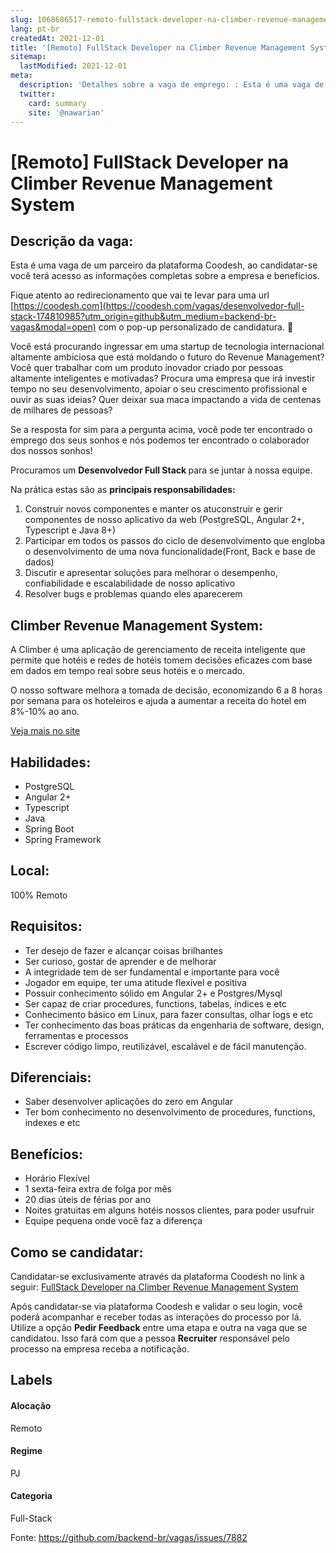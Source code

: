```yaml
---
slug: 1068686517-remoto-fullstack-developer-na-climber-revenue-management-system
lang: pt-br
createdAt: 2021-12-01
title: '[Remoto] FullStack Developer na Climber Revenue Management System - Vaga de Emprego'
sitemap:
  lastModified: 2021-12-01
meta:
  description: 'Detalhes sobre a vaga de emprego: : Esta é uma vaga de um parceiro da plataforma Coodesh, ao candidatar-se você terá acesso as informações completas sobre a empresa e benefícios.  Fique atento ao redirecionamento que vai te levar para uma url [https://coodesh.com](https://coodesh.com/vagas/desenvolvedor-full-stack-174810985?utm_origin=github&utm_medium=backend-br-vagas&modal=open) com o pop-up personalizado de candidatura. 👋 <p>Você está procurando ingressar em uma startup de tecnologia internacional altamente ambiciosa que está moldando o futuro do Revenue Management? Você quer trabalhar com um produto inovador criado por pessoas altamente inteligentes e motivadas? Procura uma empresa que irá investir tempo no seu desenvolvimento, apoiar o seu crescimento profissional e ouvir as suas ideias? Quer deixar sua maca impactando a vida de centenas de milhares de pessoas?</p> <p>Se a resposta for sim para a pergunta acima, você pode ter encontrado o emprego dos seus sonhos e nós podemos ter encontrado o colaborador dos nossos sonhos!</p> <p>Procuramos um <strong>Desenvolvedor Full Stack </strong>para se juntar à nossa equipe.</p> <p>Na prática estas são as <strong>principais responsabilidades:</strong></p> <ol> <li>Construir novos componentes e manter os atuconstruir e gerir componentes de nosso aplicativo da web (PostgreSQL, Angular 2+, Typescript e Java 8+)</li> <li>Participar em todos os passos do ciclo de desenvolvimento que engloba o desenvolvimento de uma nova funcionalidade(Front, Back e base de dados)&nbsp;</li> <li>Discutir e apresentar soluções para melhorar o desempenho, confiabilidade e escalabilidade de nosso aplicativo</li> <li>Resolver bugs e problemas quando eles aparecerem</li> </ol> <p></p>'
  twitter:
    card: summary
    site: '@nawarian'
---
```


# [Remoto] FullStack Developer na Climber Revenue Management System

## Descrição da vaga: 
Esta é uma vaga de um parceiro da plataforma Coodesh, ao candidatar-se você terá acesso as informações completas sobre a empresa e benefícios.


Fique atento ao redirecionamento que vai te levar para uma url [https://coodesh.com](https://coodesh.com/vagas/desenvolvedor-full-stack-174810985?utm_origin=github&utm_medium=backend-br-vagas&modal=open) com o pop-up personalizado de candidatura. 👋
<p>Você está procurando ingressar em uma startup de tecnologia internacional altamente ambiciosa que está moldando o futuro do Revenue Management? Você quer trabalhar com um produto inovador criado por pessoas altamente inteligentes e motivadas? Procura uma empresa que irá investir tempo no seu desenvolvimento, apoiar o seu crescimento profissional e ouvir as suas ideias? Quer deixar sua maca impactando a vida de centenas de milhares de pessoas?</p>
<p>Se a resposta for sim para a pergunta acima, você pode ter encontrado o emprego dos seus sonhos e nós podemos ter encontrado o colaborador dos nossos sonhos!</p>
<p>Procuramos um <strong>Desenvolvedor Full Stack </strong>para se juntar à nossa equipe.</p>
<p>Na prática estas são as <strong>principais responsabilidades:</strong></p>
<ol>
<li>Construir novos componentes e manter os atuconstruir e gerir componentes de nosso aplicativo da web (PostgreSQL, Angular 2+, Typescript e Java 8+)</li>
<li>Participar em todos os passos do ciclo de desenvolvimento que engloba o desenvolvimento de uma nova funcionalidade(Front, Back e base de dados)&nbsp;</li>
<li>Discutir e apresentar soluções para melhorar o desempenho, confiabilidade e escalabilidade de nosso aplicativo</li>
<li>Resolver bugs e problemas quando eles aparecerem</li>
</ol>
<p></p>

## Climber Revenue Management System: 
 <p>A Climber é uma aplicação de gerenciamento de receita inteligente que permite que hotéis e redes de hotéis tomem decisões eficazes com base em dados em tempo real sobre seus hotéis e o mercado.</p>
<p>O nosso software melhora a tomada de decisão, economizando 6 a 8 horas por semana para os hoteleiros e ajuda a aumentar a receita do hotel em 8%-10% ao ano.</p><a href='https://coodesh.com/empresas/climber-revenue-management-system'>Veja mais no site</a>

 ## Habilidades: 
 - PostgreSQL 
- Angular 2+ 
- Typescript 
- Java 
- Spring Boot 
- Spring Framework
## Local: 
 100% Remoto
## Requisitos: 
 - Ter desejo de fazer e alcançar coisas brilhantes 
- Ser curioso, gostar de aprender e de melhorar 
- A integridade tem de ser fundamental e importante para você 
- Jogador em equipe, ter uma atitude flexível e positiva 
- Possuir conhecimento sólido em Angular 2+ e Postgres/Mysql 
- Ser capaz de criar procedures, functions, tabelas, índices e etc 
- Conhecimento básico em Linux, para fazer consultas, olhar logs e etc 
- Ter conhecimento das boas práticas da engenharia de software, design, ferramentas e processos 
- Escrever código limpo, reutilizável, escalável e de fácil manutenção.
## Diferenciais: 
 - Saber desenvolver aplicações do zero em Angular 
- Ter bom conhecimento no desenvolvimento de procedures, functions, indexes e etc 
## Benefícios: 
 - Horário Flexível 
- 1 sexta-feira extra de folga por mês 
- 20 dias úteis de férias por ano 
- Noites gratuitas em alguns hotéis nossos clientes, para poder usufruir 
- Equipe pequena onde você faz a diferença
## Como se candidatar:
Candidatar-se exclusivamente através da plataforma Coodesh no link a seguir: [FullStack Developer na Climber Revenue Management System](https://coodesh.com/vagas/desenvolvedor-full-stack-174810985?utm_origin=github&utm_medium=backend-br-vagas&modal=open)


Após candidatar-se via plataforma Coodesh e validar o seu login, você poderá acompanhar e receber todas as interações do processo por lá. Utilize a opção **Pedir Feedback** entre uma etapa e outra na vaga que se candidatou. Isso fará com que a pessoa **Recruiter** responsável pelo processo na empresa receba a notificação.
## Labels
#### Alocação
Remoto
#### Regime
PJ
#### Categoria
Full-Stack

Fonte: https://github.com/backend-br/vagas/issues/7882